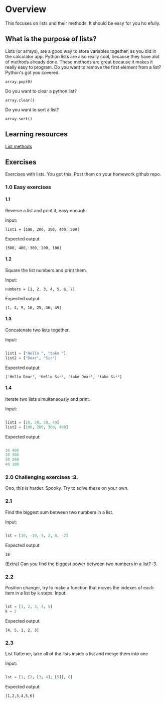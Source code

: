 # Overview

This focuses on lists and their methods. It should be easy for you ho   efully.

## What is the purpose of lists?
Lists (or arrays), are a good way to store variables together, as you did in the calculator app. Python lists are also really cool, because they have alot of methods already done. These methods are great because it makes it really easy to program.
Do you want to remove the first element from a list? Python's got you covered.

`array.pop(0)`

Do you want to clear a python list?

`array.clear()`

Do you want to sort a list?

`array.sort()`

## Learning resources

[List methods](https://www.w3schools.com/python/python_lists_methods.asp)

## Exercises

Exercises with lists. You got this. Post them on your homework github repo.

### 1.0 Easy exercises

#### 1.1

Reverse a list and print it, easy enough.

Input:

`list1 = [100, 200, 300, 400, 500]`

Expected output:

`[500, 400, 300, 200, 100]`

#### 1.2

Square the list numbers and print them.

Input:

`numbers = [1, 2, 3, 4, 5, 6, 7]`

Expected output:

`[1, 4, 9, 16, 25, 36, 49]`

#### 1.3
Concatenate two lists together.

Input:

```python

list1 = ["Hello ", "take "]
list2 = ["Dear", "Sir"]

```

Expected output:

`['Hello Dear', 'Hello Sir', 'take Dear', 'take Sir']`

#### 1.4
Iterate two lists simultaneously and print.

Input:

```python

list1 = [10, 20, 30, 40]
list2 = [100, 200, 300, 400]

```

Expected output:

```python

10 400
20 300  
30 200
40 100

```


### 2.0 Challenging exercises :3.

Ooo, this is harder. Spooky. Try to solve these on your own.

### 2.1
Find the biggest sum between two numbers in a list.

Input:

```python

lst = [10, -10, 5, 2, 8, -2]

```

Expected output:

`18`

(Extra) Can you find the biggest power between two numbers in a list? :3.

### 2.2
Position changer, try to make a function that moves the indexes of each item in a list by k steps.
Input:

```python

lst = [1, 2, 3, 4, 5]
k = 2

```
Expected output:

`[4, 5, 1, 2, 3]`

### 2.3
List flattener, take all of the lists inside a list and merge them into one

Input:

```python

lst = [1, [2, [3, 4], [5]], 6]

```

Expected output:

`[1,2,3,4,5,6]`
